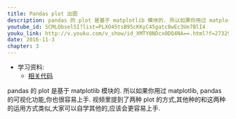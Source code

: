 ```yaml
---
title: Pandas plot 出图
description: pandas 的 plot 是基于 matplotlib 模块的. 所以如果你用过 matplotlib, pandas 的可视化功能,你也很容易上手. 视频里提到了两种 plot 的方式,其他种的和这两种的运用方式类似,大家可以自学其他的,应该会更容易上手.
youtube_id: SCMLObsel5I?list=PLXO45tsB95cKKyC45gatc8wEc3Ue7BlI4
youku_link: http://v.youku.com/v_show/id_XMTY0NDcxODQ4NA==.html?f=27329155&o=1
date: 2016-11-3
chapter: 3
---
```

* 学习资料:
  * [相关代码](https://github.com/MorvanZhou/tutorials/blob/master/numpy%26pandas/18_plot.py)


pandas 的 plot 是基于 matplotlib 模块的. 所以如果你用过 matplotlib, pandas 的可视化功能,你也很容易上手. 视频里提到了两种 plot 的方式,其他种的和这两种的运用方式类似,大家可以自学其他的,应该会更容易上手.


